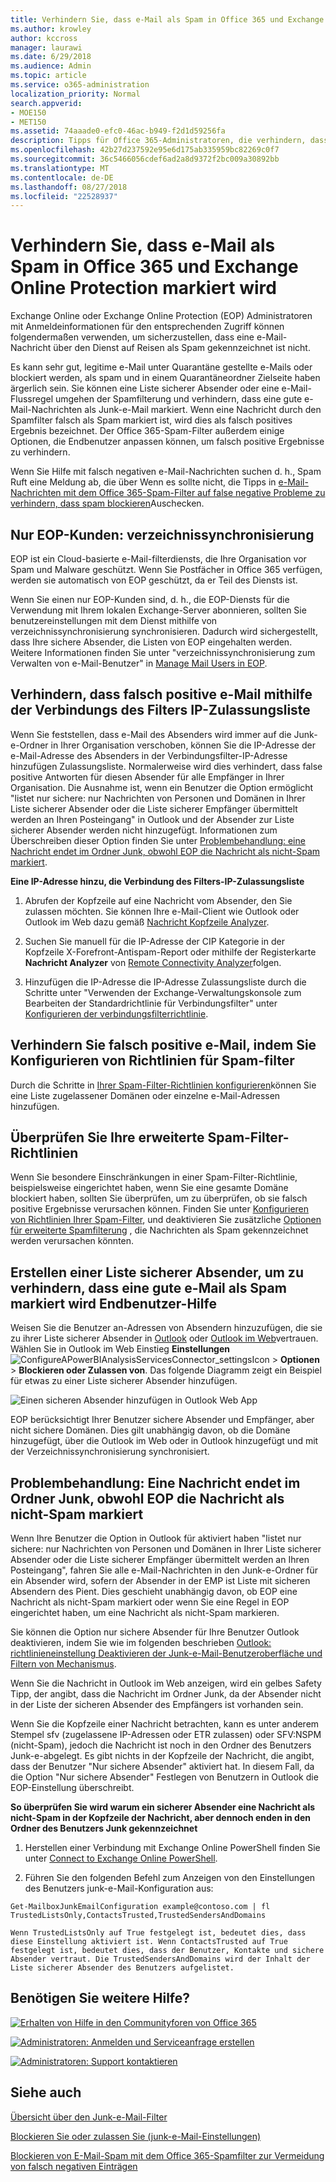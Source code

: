 ```yaml
---
title: Verhindern Sie, dass e-Mail als Spam in Office 365 und Exchange Online Protection markiert wird
ms.author: krowley
author: kccross
manager: laurawi
ms.date: 6/29/2018
ms.audience: Admin
ms.topic: article
ms.service: o365-administration
localization_priority: Normal
search.appverid:
- MOE150
- MET150
ms.assetid: 74aaade0-efc0-46ac-b949-f2d1d59256fa
description: Tipps für Office 365-Administratoren, die verhindern, dass eine gute e-Mail als Spam isoliert werden als falsch positiv Unzustellbarkeitsberichte markiert. Anpassen von einer von Listen sicherer Adressen und andere Optionen, um zu verhindern, dass eine gute e-Mail als Spam gekennzeichnet.
ms.openlocfilehash: 42b27d237592e95e6d175ab335959bc82269c0f7
ms.sourcegitcommit: 36c5466056cdef6ad2a8d9372f2bc009a30892bb
ms.translationtype: MT
ms.contentlocale: de-DE
ms.lasthandoff: 08/27/2018
ms.locfileid: "22528937"
---
```

# <a name="prevent-email-from-being-marked-as-spam-in-office-365-and-exchange-online-protection"></a>Verhindern Sie, dass e-Mail als Spam in Office 365 und Exchange Online Protection markiert wird

Exchange Online oder Exchange Online Protection (EOP) Administratoren mit Anmeldeinformationen für den entsprechenden Zugriff können folgendermaßen verwenden, um sicherzustellen, dass eine e-Mail-Nachricht über den Dienst auf Reisen als Spam gekennzeichnet ist nicht.
  
Es kann sehr gut, legitime e-Mail unter Quarantäne gestellte e-Mails oder blockiert werden, als spam und in einem Quarantäneordner Zielseite haben ärgerlich sein. Sie können eine Liste sicherer Absender oder eine e-Mail-Flussregel umgehen der Spamfilterung und verhindern, dass eine gute e-Mail-Nachrichten als Junk-e-Mail markiert. Wenn eine Nachricht durch den Spamfilter falsch als Spam markiert ist, wird dies als falsch positives Ergebnis bezeichnet. Der Office 365-Spam-Filter außerdem einige Optionen, die Endbenutzer anpassen können, um falsch positive Ergebnisse zu verhindern.
  
Wenn Sie Hilfe mit falsch negativen e-Mail-Nachrichten suchen d. h., Spam Ruft eine Meldung ab, die über Wenn es sollte nicht, die Tipps in [e-Mail-Nachrichten mit dem Office 365-Spam-Filter auf false negative Probleme zu verhindern, dass spam blockieren](block-email-spam-to-prevent-false-negatives.md)Auschecken.
  
## <a name="eop-only-customers-use-directory-synchronization"></a>Nur EOP-Kunden: verzeichnissynchronisierung

EOP ist ein Cloud-basierte e-Mail-filterdiensts, die Ihre Organisation vor Spam und Malware geschützt. Wenn Sie Postfächer in Office 365 verfügen, werden sie automatisch von EOP geschützt, da er Teil des Diensts ist. 
  
Wenn Sie einen nur EOP-Kunden sind, d. h., die EOP-Diensts für die Verwendung mit Ihrem lokalen Exchange-Server abonnieren, sollten Sie benutzereinstellungen mit dem Dienst mithilfe von verzeichnissynchronisierung synchronisieren. Dadurch wird sichergestellt, dass Ihre sichere Absender, die Listen von EOP eingehalten werden. Weitere Informationen finden Sie unter "verzeichnissynchronisierung zum Verwalten von e-Mail-Benutzer" in [Manage Mail Users in EOP](https://go.microsoft.com/fwlink/?LinkId=534098).
  
## <a name="prevent-false-positive-email-by-using-the-connection-filters-ip-allow-list"></a>Verhindern, dass falsch positive e-Mail mithilfe der Verbindungs des Filters IP-Zulassungsliste

Wenn Sie feststellen, dass e-Mail des Absenders wird immer auf die Junk-e-Ordner in Ihrer Organisation verschoben, können Sie die IP-Adresse der e-Mail-Adresse des Absenders in der Verbindungsfilter-IP-Adresse hinzufügen Zulassungsliste. Normalerweise wird dies verhindert, dass false positive Antworten für diesen Absender für alle Empfänger in Ihrer Organisation. Die Ausnahme ist, wenn ein Benutzer die Option ermöglicht "listet nur sichere: nur Nachrichten von Personen und Domänen in Ihrer Liste sicherer Absender oder die Liste sicherer Empfänger übermittelt werden an Ihren Posteingang" in Outlook und der Absender zur Liste sicherer Absender werden nicht hinzugefügt. Informationen zum Überschreiben dieser Option finden Sie unter [Problembehandlung: eine Nachricht endet im Ordner Junk, obwohl EOP die Nachricht als nicht-Spam markiert](prevent-email-from-being-marked-as-spam-0.md#TroubleshootingJunkEOPNonSpam).
  
 **Eine IP-Adresse hinzu, die Verbindung des Filters-IP-Zulassungsliste**
  
1. Abrufen der Kopfzeile auf eine Nachricht vom Absender, den Sie zulassen möchten. Sie können Ihre e-Mail-Client wie Outlook oder Outlook im Web dazu gemäß [Nachricht Kopfzeile Analyzer](https://go.microsoft.com/fwlink/p/?LinkId=306583).
    
2. Suchen Sie manuell für die IP-Adresse der CIP Kategorie in der Kopfzeile X-Forefront-Antispam-Report oder mithilfe der Registerkarte **Nachricht Analyzer** von [Remote Connectivity Analyzer](https://testconnectivity.microsoft.com/?tabid=mha)folgen.
    
3. Hinzufügen die IP-Adresse die IP-Adresse Zulassungsliste durch die Schritte unter "Verwenden der Exchange-Verwaltungskonsole zum Bearbeiten der Standardrichtlinie für Verbindungsfilter" unter [Konfigurieren der verbindungsfilterrichtlinie](https://go.microsoft.com/fwlink/?LinkId=534132).
    
## <a name="prevent-false-positive-email-by-configuring-spam-filter-policies"></a>Verhindern Sie falsch positive e-Mail, indem Sie Konfigurieren von Richtlinien für Spam-filter

Durch die Schritte in [Ihrer Spam-Filter-Richtlinien konfigurieren](https://go.microsoft.com/fwlink/?LinkID=534136)können Sie eine Liste zugelassener Domänen oder einzelne e-Mail-Adressen hinzufügen.
  
## <a name="review-your-advanced-spam-filter-policies"></a>Überprüfen Sie Ihre erweiterte Spam-Filter-Richtlinien

Wenn Sie besondere Einschränkungen in einer Spam-Filter-Richtlinie, beispielsweise eingerichtet haben, wenn Sie eine gesamte Domäne blockiert haben, sollten Sie überprüfen, um zu überprüfen, ob sie falsch positive Ergebnisse verursachen können. Finden Sie unter [Konfigurieren von Richtlinien Ihrer Spam-Filter](https://go.microsoft.com/fwlink/?LinkId=534136), und deaktivieren Sie zusätzliche [Optionen für erweiterte Spamfilterung](https://go.microsoft.com/fwlink/?LinkId=534137) , die Nachrichten als Spam gekennzeichnet werden verursachen könnten. 
  
## <a name="help-your-end-users-create-a-safe-sender-list-to-prevent-good-email-from-being-marked-as-spam"></a>Erstellen einer Liste sicherer Absender, um zu verhindern, dass eine gute e-Mail als Spam markiert wird Endbenutzer-Hilfe
<a name="BKMK_email-user-help-safelist"> </a>

Weisen Sie die Benutzer an-Adressen von Absendern hinzuzufügen, die sie zu ihrer Liste sicherer Absender in [Outlook](https://go.microsoft.com/fwlink/p/?LinkId=270065) oder [Outlook im Web](https://go.microsoft.com/fwlink/p/?LinkId=294862)vertrauen. Wählen Sie in Outlook im Web Einstieg **Einstellungen**![ConfigureAPowerBIAnalysisServicesConnector_settingsIcon](media/24bd5467-c8d2-4936-9c37-a179bd0e21ec.png) \> **Optionen** \> **Blockieren oder Zulassen von**. Das folgende Diagramm zeigt ein Beispiel für etwas zu einer Liste sicherer Absender hinzufügen.
  
![Einen sicheren Absender hinzufügen in Outlook Web App](media/8de6b24e-429e-4e8f-8ce8-53ba659cbfcb.png)
  
EOP berücksichtigt Ihrer Benutzer sichere Absender und Empfänger, aber nicht sichere Domänen. Dies gilt unabhängig davon, ob die Domäne hinzugefügt, über die Outlook im Web oder in Outlook hinzugefügt und mit der Verzeichnissynchronisierung synchronisiert.
  
## <a name="troubleshooting-a-message-ends-up-in-the-junk-folder-even-though-eop-marked-the-message-as-non-spam"></a>Problembehandlung: Eine Nachricht endet im Ordner Junk, obwohl EOP die Nachricht als nicht-Spam markiert
<a name="TroubleshootingJunkEOPNonSpam"> </a>

Wenn Ihre Benutzer die Option in Outlook für aktiviert haben "listet nur sichere: nur Nachrichten von Personen und Domänen in Ihrer Liste sicherer Absender oder die Liste sicherer Empfänger übermittelt werden an Ihren Posteingang", fahren Sie alle e-Mail-Nachrichten in den Junk-e-Ordner für ein Absender wird, sofern der Absender in der EMP ist Liste mit sicheren Absendern des Pient. Dies geschieht unabhängig davon, ob EOP eine Nachricht als nicht-Spam markiert oder wenn Sie eine Regel in EOP eingerichtet haben, um eine Nachricht als nicht-Spam markieren.
  
Sie können die Option nur sichere Absender für Ihre Benutzer Outlook deaktivieren, indem Sie wie im folgenden beschrieben [Outlook: richtlinieneinstellung Deaktivieren der Junk-e-Mail-Benutzeroberfläche und Filtern von Mechanismus](https://support.microsoft.com/en-us/kb/2180568).
  
Wenn Sie die Nachricht in Outlook im Web anzeigen, wird ein gelbes Safety Tipp, der angibt, dass die Nachricht im Ordner Junk, da der Absender nicht in der Liste der sicheren Absender des Empfängers ist vorhanden sein.
  
Wenn Sie die Kopfzeile einer Nachricht betrachten, kann es unter anderem Stempel sfv (zugelassene IP-Adressen oder ETR zulassen) oder SFV:NSPM (nicht-Spam), jedoch die Nachricht ist noch in den Ordner des Benutzers Junk-e-abgelegt. Es gibt nichts in der Kopfzeile der Nachricht, die angibt, dass der Benutzer "Nur sichere Absender" aktiviert hat. In diesem Fall, da die Option "Nur sichere Absender" Festlegen von Benutzern in Outlook die EOP-Einstellung überschreibt. 
  
 **So überprüfen Sie wird warum ein sicherer Absender eine Nachricht als nicht-Spam in der Kopfzeile der Nachricht, aber dennoch enden in den Ordner des Benutzers Junk gekennzeichnet**
  
1. Herstellen einer Verbindung mit Exchange Online PowerShell finden Sie unter [Connect to Exchange Online PowerShell](https://go.microsoft.com/fwlink/p/?LinkId=396554). 
    
2. Führen Sie den folgenden Befehl zum Anzeigen von den Einstellungen des Benutzers junk-e-Mail-Konfiguration aus:
    
  ```
  Get-MailboxJunkEmailConfiguration example@contoso.com | fl TrustedListsOnly,ContactsTrusted,TrustedSendersAndDomains
  ```

    Wenn TrustedListsOnly auf True festgelegt ist, bedeutet dies, dass diese Einstellung aktiviert ist. Wenn ContactsTrusted auf True festgelegt ist, bedeutet dies, dass der Benutzer, Kontakte und sichere Absender vertraut. Die TrustedSendersAndDomains wird der Inhalt der Liste sicherer Absender des Benutzers aufgelistet.
    
## <a name="still-need-help"></a>Benötigen Sie weitere Hilfe?
<a name="TroubleshootingJunkEOPNonSpam"> </a>

[![Erhalten von Hilfe in den Communityforen von Office 365](media/12a746cc-184b-4288-908c-f718ce9c4ba5.png)](https://go.microsoft.com/fwlink/p/?LinkId=518605)
  
[![Administratoren: Anmelden und Serviceanfrage erstellen](media/10862798-181d-47a5-ae4f-3f8d5a2874d4.png)]( https://go.microsoft.com/fwlink/p/?LinkId=519124)
  
[![Administratoren: Support kontaktieren](media/9f262e67-e8c9-4fc0-85c2-b3f4cfbc064e.png)](https://go.microsoft.com/fwlink/p/?LinkID=518322)
  
## <a name="see-also"></a>Siehe auch
<a name="TroubleshootingJunkEOPNonSpam"> </a>

[Übersicht über den Junk-e-Mail-Filter](https://support.office.com/article/5AE3EA8E-CF41-4FA0-B02A-3B96E21DE089)
  
[Blockieren Sie oder zulassen Sie (junk-e-Mail-Einstellungen)](https://support.office.com/article/48c9f6f7-2309-4f95-9a4d-de987e880e46)
  
[Blockieren von E-Mail-Spam mit dem Office 365-Spamfilter zur Vermeidung von falsch negativen Einträgen](block-email-spam-to-prevent-false-negatives.md)

